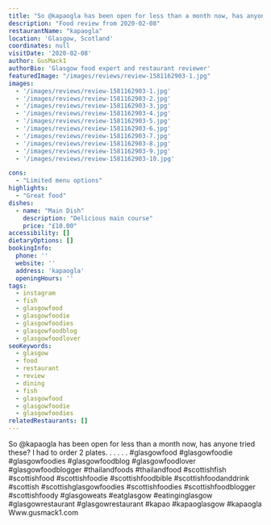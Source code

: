 ```yaml
---
title: "So @kapaogla has been open for less than a month now, has anyone tried these? I had to order 2 plates."
description: "Food review from 2020-02-08"
restaurantName: "kapaogla"
location: 'Glasgow, Scotland'
coordinates: null
visitDate: '2020-02-08'
author: GusMack1
authorBio: 'Glasgow food expert and restaurant reviewer'
featuredImage: "/images/reviews/review-1581162903-1.jpg"
images:
  - '/images/reviews/review-1581162903-1.jpg'
  - '/images/reviews/review-1581162903-2.jpg'
  - '/images/reviews/review-1581162903-3.jpg'
  - '/images/reviews/review-1581162903-4.jpg'
  - '/images/reviews/review-1581162903-5.jpg'
  - '/images/reviews/review-1581162903-6.jpg'
  - '/images/reviews/review-1581162903-7.jpg'
  - '/images/reviews/review-1581162903-8.jpg'
  - '/images/reviews/review-1581162903-9.jpg'
  - '/images/reviews/review-1581162903-10.jpg'

cons:
  - "Limited menu options"
highlights:
  - "Great food"
dishes:
  - name: "Main Dish"
    description: "Delicious main course"
    price: "£10.00"
accessibility: []
dietaryOptions: []
bookingInfo:
  phone: ''
  website: ''
  address: 'kapaogla'
  openingHours: ''
tags:
  - instagram
  - fish
  - glasgowfood
  - glasgowfoodie
  - glasgowfoodies
  - glasgowfoodblog
  - glasgowfoodlover
seoKeywords:
  - glasgow
  - food
  - restaurant
  - review
  - dining
  - fish
  - glasgowfood
  - glasgowfoodie
  - glasgowfoodies
relatedRestaurants: []
---
```

So @kapaogla has been open for less than a month now, has anyone tried these? I had to order 2 plates.
.
.
.
.
.
#glasgowfood #glasgowfoodie #glasgowfoodies #glasgowfoodblog #glasgowfoodlover #glasgowfoodblogger #thailandfoods #thailandfood #scottishfish #scottishfood #scottishfoodie #scottishfoodbible #scottishfoodanddrink #scottish #scottishglasgowfoodies #scottishfoodies #scottishfoodblogger #scottishfoody #glasgoweats #eatglasgow #eatinginglasgow #glasgowrestaurant #glasgowrestaurant #kapao #kapaoglasgow #kapaogla
Www.gusmack1.com
